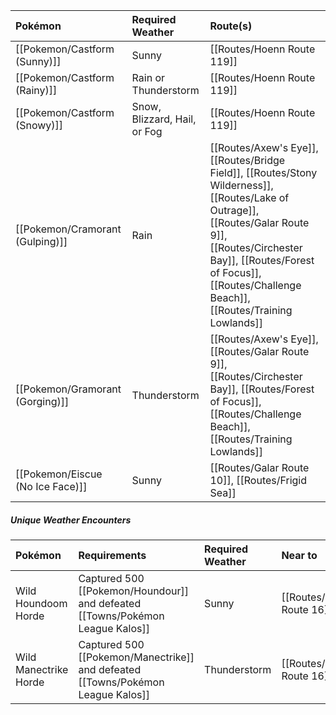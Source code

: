 
Pokémon | Required Weather | Route(s)
:--- | :--- | :---
[[Pokemon/Castform (Sunny)]] | Sunny | [[Routes/Hoenn Route 119]]
[[Pokemon/Castform (Rainy)]] | Rain or Thunderstorm | [[Routes/Hoenn Route 119]]
[[Pokemon/Castform (Snowy)]] | Snow, Blizzard, Hail, or Fog | [[Routes/Hoenn Route 119]]
[[Pokemon/Cramorant (Gulping)]] | Rain | [[Routes/Axew's Eye]], [[Routes/Bridge Field]], [[Routes/Stony Wilderness]], [[Routes/Lake of Outrage]], [[Routes/Galar Route 9]], [[Routes/Circhester Bay]], [[Routes/Forest of Focus]], [[Routes/Challenge Beach]], [[Routes/Training Lowlands]]
[[Pokemon/Gramorant (Gorging)]] | Thunderstorm | [[Routes/Axew's Eye]], [[Routes/Galar Route 9]], [[Routes/Circhester Bay]], [[Routes/Forest of Focus]], [[Routes/Challenge Beach]], [[Routes/Training Lowlands]]
[[Pokemon/Eiscue (No Ice Face)]] | Sunny | [[Routes/Galar Route 10]], [[Routes/Frigid Sea]]

##### **Unique Weather Encounters**

Pokémon | Requirements | Required Weather | Near to | Notes
:--- | :--- | :--- | :--- | :---
Wild Houndoom Horde | Captured 500 [[Pokemon/Houndour]] and defeated [[Towns/Pokémon League Kalos]] | Sunny | [[Routes/Kalos Route 16]] | Awards Houndoominite to evolve [[Pokemon/Mega Houndoom]]
Wild Manectrike Horde | Captured 500 [[Pokemon/Manectrike]] and defeated [[Towns/Pokémon League Kalos]] | Thunderstorm | [[Routes/Kalos Route 16]] | Awards Manectite to evolve [[Pokemon/Mega Manectrike]]